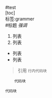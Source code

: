 #test
<br/>
[toc]
<br/>
标签:grammer
<br/>
#标题
*强调*
1. 列表
2. 列表
* 列表
* 列表
>引用
`行内代码块`
```
	代码块
```
    代码块